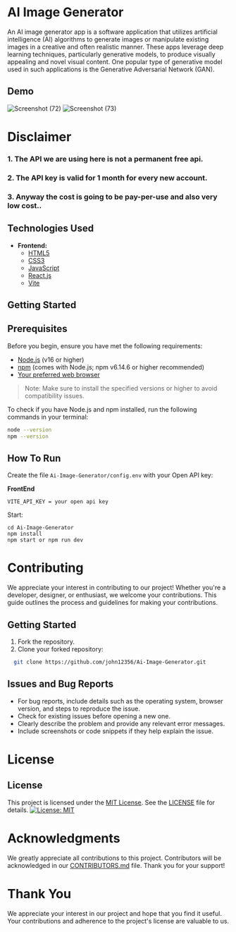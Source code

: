 # AI Image Generator

  An AI image generator app is a software application that utilizes artificial intelligence (AI) algorithms to generate images or manipulate existing images in a creative and often realistic manner. These apps leverage deep learning techniques, particularly generative models, to produce visually appealing and novel visual content. One popular type of generative model used in such applications is the Generative Adversarial Network (GAN).

## Demo
![Screenshot (72)](https://github.com/John12356/Ai-Image-Generator/assets/91779049/3ad15917-6f2e-410b-a1e5-c0c864efcd32)
![Screenshot (73)](https://github.com/John12356/Ai-Image-Generator/assets/91779049/e48764a5-7906-4c82-9e65-f827a2859f8c)

# Disclaimer

### 1. The API we are using here is not a permanent free api.
### 2. The API key is valid for 1 month for every new account.
### 3. Anyway the cost is going to be pay-per-use and also very low cost..

## Technologies Used

- **Frontend:**
  - [HTML5](https://developer.mozilla.org/en-US/docs/Web/Guide/HTML/HTML5)
  - [CSS3](https://developer.mozilla.org/en-US/docs/Web/CSS)
  - [JavaScript](https://developer.mozilla.org/en-US/docs/Web/JavaScript)
  - [React.js](https://reactjs.org/)
  - [Vite](https://vitejs.dev/)
 
## Getting Started
## Prerequisites

Before you begin, ensure you have met the following requirements:

- [Node.js](https://nodejs.org/) (v16 or higher)
- [npm](https://www.npmjs.com/) (comes with Node.js; npm v6.14.6 or higher recommended)
- [Your preferred web browser](https://www.google.com/chrome/)

> Note: Make sure to install the specified versions or higher to avoid compatibility issues.

To check if you have Node.js and npm installed, run the following commands in your terminal:

```bash
node --version
npm --version
```

## How To Run
Create the file `Ai-Image-Generator/config.env` with your Open API key:

**FrontEnd**
```
VITE_API_KEY = your open api key
```

Start:
```
cd Ai-Image-Generator
npm install
npm start or npm run dev
```

# Contributing
We appreciate your interest in contributing to our project! Whether you're a developer, designer, or enthusiast, we welcome your contributions. This guide outlines the process and guidelines for making your contributions.
## Getting Started

1. Fork the repository.
2. Clone your forked repository:
 ```bash
   git clone https://github.com/john12356/Ai-Image-Generator.git
```
## Issues and Bug Reports

- For bug reports, include details such as the operating system, browser version, and steps to reproduce the issue.
- Check for existing issues before opening a new one.
- Clearly describe the problem and provide any relevant error messages.
- Include screenshots or code snippets if they help explain the issue.

# License
## License

This project is licensed under the [MIT License](LICENSE). See the [LICENSE](LICENSE) file for details.
[![License: MIT](https://img.shields.io/badge/License-MIT-yellow.svg)](https://opensource.org/licenses/MIT)
  
# Acknowledgments

We greatly appreciate all contributions to this project. Contributors will be acknowledged in our [CONTRIBUTORS.md](CONTRIBUTORS.md) file. Thank you for your support!

# Thank You

We appreciate your interest in our project and hope that you find it useful. Your contributions and adherence to the project's license are valuable to us.



